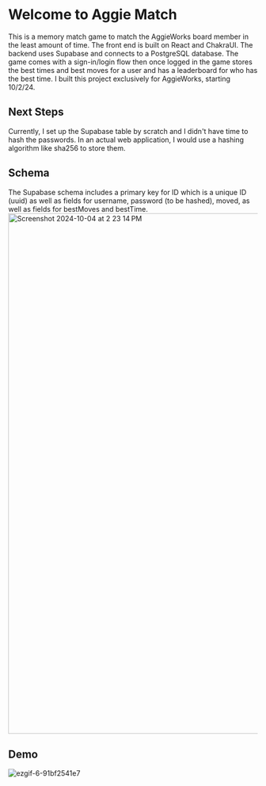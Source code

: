 # Welcome to Aggie Match

This is a memory match game to match the AggieWorks board member in the least amount of time. The front end is built on React and ChakraUI. The backend uses Supabase and connects to a PostgreSQL database. The game comes with a sign-in/login flow then once logged in the game stores the best times and best moves for a user and has a leaderboard for who has the best time. I built this project exclusively for AggieWorks, starting 10/2/24.


## Next Steps

Currently, I set up the Supabase table by scratch and I didn't have time to hash the passwords. In an actual web application, I would use a hashing algorithm like sha256 to store them. 

## Schema
The Supabase schema includes a primary key for ID which is a unique ID (uuid) as well as fields for username, password (to be hashed), moved, as well as fields for bestMoves and bestTime. 
<img width="1050" alt="Screenshot 2024-10-04 at 2 23 14 PM" src="https://github.com/user-attachments/assets/c9e61a0e-7e75-4196-a1b3-7d2e23a8395b">

## Demo
![ezgif-6-91bf2541e7](https://github.com/user-attachments/assets/3b567213-22e7-450c-a0e3-ccd5e4178b03)

